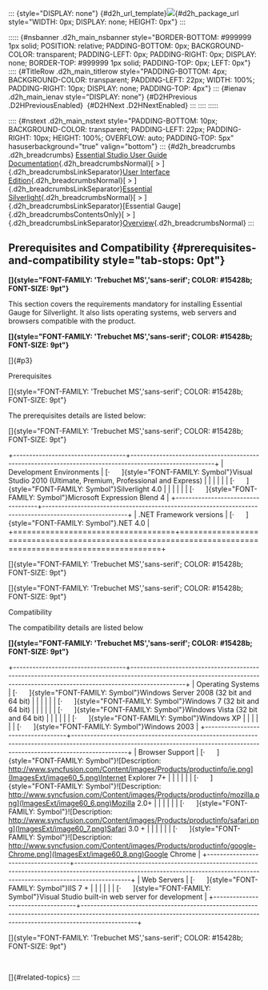 ::: {style="DISPLAY: none"}
[](ms-xhelp:///?Id=d2h_url_template){#d2h_url_template}![](!package_url!){#d2h_package_url style="WIDTH: 0px; DISPLAY: none; HEIGHT: 0px"}
:::

::::: {#nsbanner .d2h_main_nsbanner style="BORDER-BOTTOM: #999999 1px solid; POSITION: relative; PADDING-BOTTOM: 0px; BACKGROUND-COLOR: transparent; PADDING-LEFT: 0px; PADDING-RIGHT: 0px; DISPLAY: none; BORDER-TOP: #999999 1px solid; PADDING-TOP: 0px; LEFT: 0px"}
:::: {#TitleRow .d2h_main_titlerow style="PADDING-BOTTOM: 4px; BACKGROUND-COLOR: transparent; PADDING-LEFT: 22px; WIDTH: 100%; PADDING-RIGHT: 10px; DISPLAY: none; PADDING-TOP: 4px"}
::: {#ienav .d2h_main_ienav style="DISPLAY: none"}
[](ms-xhelp:///?Id=935787af-a3d1-4147-87b2-f56e79e94a51){#D2HPrevious .D2HPreviousEnabled}  [](ms-xhelp:///?Id=53df0085-d328-4db3-ae30-249c9ae8ca85){#D2HNext .D2HNextEnabled}
:::
::::
:::::

:::: {#nstext .d2h_main_nstext style="PADDING-BOTTOM: 10px; BACKGROUND-COLOR: transparent; PADDING-LEFT: 22px; PADDING-RIGHT: 10px; HEIGHT: 100%; OVERFLOW: auto; PADDING-TOP: 5px" hasuserbackground="true" valign="bottom"}
::: {#d2h_breadcrumbs .d2h_breadcrumbs}
[Essential Studio User Guide Documentation](ms-xhelp:///?Id=12457748-09e3-4d74-a240-8e049cedf030){.d2h_breadcrumbsNormal}[ \> ]{.d2h_breadcrumbsLinkSeparator}[User Interface Edition](ms-xhelp:///?Id=c29296b7-531c-413b-a0ec-488ca1f7f669){.d2h_breadcrumbsNormal}[ \> ]{.d2h_breadcrumbsLinkSeparator}[Essential Silverlight](ms-xhelp:///?Id=66221bd1-ba2e-43c2-94a7-618f50e01d24){.d2h_breadcrumbsNormal}[ \> ]{.d2h_breadcrumbsLinkSeparator}[Essential Gauge]{.d2h_breadcrumbsContentsOnly}[ \> ]{.d2h_breadcrumbsLinkSeparator}[Overview](ms-xhelp:///?Id=e2ef73b1-7036-47e6-8463-65cb77cd8c66){.d2h_breadcrumbsNormal}
:::

## Prerequisites and Compatibility {#prerequisites-and-compatibility style="tab-stops: 0pt"}

**[]{style="FONT-FAMILY: 'Trebuchet MS','sans-serif'; COLOR: #15428b; FONT-SIZE: 9pt"}** 

This section covers the requirements mandatory for installing Essential Gauge for Silverlight. It also lists operating systems, web servers and browsers compatible with the product.

**[]{style="FONT-FAMILY: 'Trebuchet MS','sans-serif'; COLOR: #15428b; FONT-SIZE: 9pt"}** 

[]{#p3} 

Prerequisites

[]{style="FONT-FAMILY: 'Trebuchet MS','sans-serif'; COLOR: #15428b; FONT-SIZE: 9pt"} 

The prerequisites details are listed below:

[]{style="FONT-FAMILY: 'Trebuchet MS','sans-serif'; COLOR: #15428b; FONT-SIZE: 9pt"} 

+-----------------------------------+--------------------------------------------------------------------------------------------------------+
| Development Environments          | [·      ]{style="FONT-FAMILY: Symbol"}Visual Studio 2010 (Ultimate, Premium, Professional and Express) |
|                                   |                                                                                                        |
|                                   | [·      ]{style="FONT-FAMILY: Symbol"}Silverlight 4.0                                                  |
|                                   |                                                                                                        |
|                                   | [·      ]{style="FONT-FAMILY: Symbol"}Microsoft Expression Blend 4                                     |
+-----------------------------------+--------------------------------------------------------------------------------------------------------+
| .NET Framework versions           | [·      ]{style="FONT-FAMILY: Symbol"}.NET 4.0                                                         |
+===================================+========================================================================================================+

[]{style="FONT-FAMILY: 'Trebuchet MS','sans-serif'; COLOR: #15428b; FONT-SIZE: 9pt"} 

[]{style="FONT-FAMILY: 'Trebuchet MS','sans-serif'; COLOR: #15428b; FONT-SIZE: 9pt"} 

Compatibility

The compatibility details are listed below

**[]{style="FONT-FAMILY: 'Trebuchet MS','sans-serif'; COLOR: #15428b; FONT-SIZE: 9pt"}** 

+-----------------------------------+-----------------------------------------------------------------------------------------------------------------------------------------------------------------------------+
| Operating Systems                 | [·      ]{style="FONT-FAMILY: Symbol"}Windows Server 2008 (32 bit and 64 bit)                                                                                               |
|                                   |                                                                                                                                                                             |
|                                   | [·      ]{style="FONT-FAMILY: Symbol"}Windows 7 (32 bit and 64 bit)                                                                                                         |
|                                   |                                                                                                                                                                             |
|                                   | [·      ]{style="FONT-FAMILY: Symbol"}Windows Vista (32 bit and 64 bit)                                                                                                     |
|                                   |                                                                                                                                                                             |
|                                   | [·      ]{style="FONT-FAMILY: Symbol"}Windows XP                                                                                                                            |
|                                   |                                                                                                                                                                             |
|                                   | [·      ]{style="FONT-FAMILY: Symbol"}Windows 2003                                                                                                                          |
+-----------------------------------+-----------------------------------------------------------------------------------------------------------------------------------------------------------------------------+
| Browser Support                   | [·      ]{style="FONT-FAMILY: Symbol"}![Description: http://www.syncfusion.com/Content/images/Products/productinfo/ie.png](ImagesExt/image60_5.png)Internet Explorer 7+     |
|                                   |                                                                                                                                                                             |
|                                   | [·      ]{style="FONT-FAMILY: Symbol"}![Description: http://www.syncfusion.com/Content/images/Products/productinfo/mozilla.png](ImagesExt/image60_6.png)Mozilla 2.0+        |
|                                   |                                                                                                                                                                             |
|                                   | [·      ]{style="FONT-FAMILY: Symbol"}![Description: http://www.syncfusion.com/Content/images/Products/productinfo/safari.png](ImagesExt/image60_7.png)Safari 3.0 +         |
|                                   |                                                                                                                                                                             |
|                                   | [·      ]{style="FONT-FAMILY: Symbol"}![Description: http://www.syncfusion.com/Content/images/Products/productinfo/google-Chrome.png](ImagesExt/image60_8.png)Google Chrome |
+-----------------------------------+-----------------------------------------------------------------------------------------------------------------------------------------------------------------------------+
| Web Servers                       | [·      ]{style="FONT-FAMILY: Symbol"}IIS 7 +                                                                                                                               |
|                                   |                                                                                                                                                                             |
|                                   | [·      ]{style="FONT-FAMILY: Symbol"}Visual Studio built-in web server for development                                                                                     |
+-----------------------------------+-----------------------------------------------------------------------------------------------------------------------------------------------------------------------------+

[]{style="FONT-FAMILY: 'Trebuchet MS','sans-serif'; COLOR: #15428b; FONT-SIZE: 9pt"} 

 

[]{#related-topics}
::::
